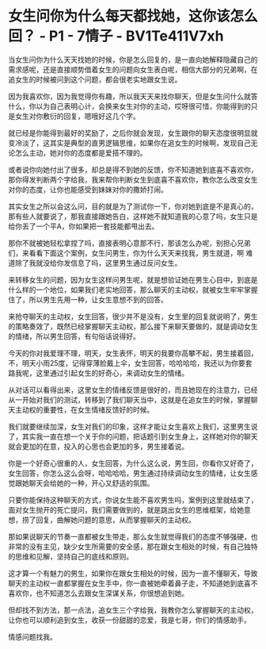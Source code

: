 # 女生问你为什么每天都找她，这你该怎么回？ - P1 - 7情子 - BV1Te411V7xh

当女生问你为什么天天找她的时候，你是怎么回复的，是一直向她解释隐藏自己的需求感呢，还是直接顺势借着女生的问题向女生表白呢，相信大部分的兄弟啊，在追女生的时候被问到这个问题，都会很老实地跟女生说。

因为我喜欢你，因为我觉得你有趣，所以我天天来找你聊天，但是女生问什么就答什么，你以为自己表明心计，会换来女生对你的主动，哎呀很可惜，你能得到的只是女生对你敷衍的回复，嗯哦好这几个字。

就已经是你能得到最好的奖励了，之后你就会发现，女生跟你的聊天态度很明显就变冷淡了，这其实是典型的直男逻辑思维，如果你在追女生的时候啊，发现自己无论怎么主动，她对你的态度都是爱搭不理的。

或者说你向她付出了很多，却总是得不到她的反馈，你不知道她到底喜不喜欢你，那你得发判断两个字给我，我来帮你判断女生到底喜不喜欢你，教你怎么改变女生对你的态度，让你也能感受到妹妹对你的撒娇打闹。

其实女生之所以会这么问，目的就是为了测试你一下，你对她到底是不是真心的，那有些人就要说了，那我直接跟她告白，这样她不就知道我的心意了吗，女生只是给你丢了一个平A，你如果把一套技能都甩出去。

那你不就被她轻松拿捏了吗，直接表明心意那不行，那该怎么办呢，别担心兄弟们，来看看下面这个案例，女生问男生，你为什么天天来找我，男生就道，啊 难道除了我就没给你发信息了吗，这里男生通过反问女生。

来转移女生的问题，因为女生这样问男生呢，就是想验证她在男生心目中，到底是什么样的一个地位，如果我们老实地回答，那么聊天的主动权，就被女生牢牢掌握住了，所以男生先用一种，让女生意想不到的回答。

来抢夺聊天的主动权，女生回答，很少并不是没有，女生里的回复就说明了，男生的策略奏效了，既然已经掌握聊天主动权，那么接下来聊天要做的，就是调动女生的情绪，所以男生回答，有句俗话说得好。

今天的你对我爱理不理，明天，女生表怀，明天的我要你高攀不起，男生接着回，不，明天小雨25度，记得穿薄脸戴上伞，女生回答，哈哈哈哈，我还以为你要套路我呢，这里通过引起女生的好奇心，来调动女生的情绪。

从对话可以看得出来，这里女生的情绪反馈是很好的，而且她现在的注意力，已经从一开始对我们的测试，转移到了我们聊天当中，这就是在追女生的时候，掌握聊天主动权的重要性，在女生情绪反馈好的时候。

我们就要继续加深，女生对我们的印象，这样才能让女生喜欢上我们，这里男生说了，其实我一直在想一个关于你的问题，把话题引到女生身上，这样她对你的聊天就会更加的在意，投入的心思也会更加的多，男生接着说。

你是一个好奇心很重的人，女生回答，为什么这么说，男生回，你看你又好奇了，女生回答，你怎么这么会呀，哈哈哈哈，男生通过持续调动女生的情绪，让女生感觉跟她聊天会给她的一种，开心又舒适的氛围。

只要你能保持这种聊天的方式，你说女生能不喜欢男生吗，案例到这里就结束了，面对女生抛开的死亡提问，我们需要做到的，就是跳出女生的思维框架，给她意想，捞了回复，曲解她问题的意思，从而掌握聊天的主动权。

那如果说聊天的节奏一直都被女生带走，那么女生就觉得我们的态度不够强硬，也非常的没有主见，缺少女生所需要的安全感，那在跟女生相处的时候，有自己独特的思维和见解，坚持自己的底线和原则。

这才算一个有魅力的男生，如果你在跟女生相处的时候，因为一直不懂聊天，导致聊天的主动权一直都掌握在女生手中，你一直被她牵着鼻子走，不知道她到底喜不喜欢你，也不知道怎么去跟女生深谋关系，你很想追到她。

但却找不到方法，那一点法，追女生三个字给我，我教你怎么掌握聊天的主动权，让你也可以顺利追到女生，收获一份甜甜的恋爱，我是七哥，你们的情感助手。

情感问题找我。
